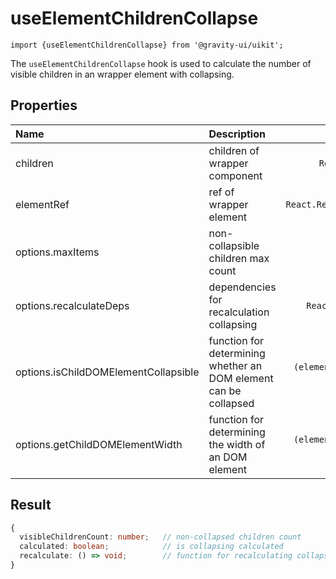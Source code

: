 <!--GITHUB_BLOCK-->

# useElementChildrenCollapse

<!--/GITHUB_BLOCK-->

```tsx
import {useElementChildrenCollapse} from '@gravity-ui/uikit';
```

The `useElementChildrenCollapse` hook is used to calculate the number of visible children in an wrapper element with collapsing.

## Properties

| Name                                 | Description                                                      |                Type                 |  Default   |
| :----------------------------------- | :--------------------------------------------------------------- | :---------------------------------: | :--------: |
| children                             | children of wrapper component                                    |          `React.ReactNode`          |            |
| elementRef                           | ref of wrapper element                                           |   `React.RefObject<HTMLElement>`    |            |
| options.maxItems                     | non-collapsible children max count                               |              `number`               | `Infinity` |
| options.recalculateDeps              | dependencies for recalculation collapsing                        |       `React.DependencyList`        |    `[]`    |
| options.isChildDOMElementCollapsible | function for determining whether an DOM element can be collapsed | `(element: HTMLElement) => boolean` |            |
| options.getChildDOMElementWidth      | function for determining the width of an DOM element             | `(element: HTMLElement) => number`  |            |

## Result

```ts
{
  visibleChildrenCount: number;   // non-collapsed children count
  calculated: boolean;            // is collapsing calculated
  recalculate: () => void;        // function for recalculating collapsing
}
```

